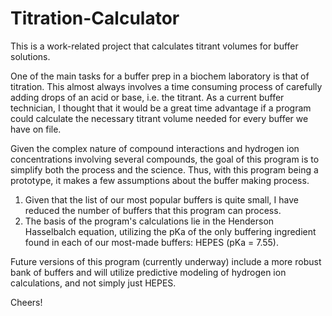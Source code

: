 # Titration-Calculator
This is a work-related project that calculates titrant volumes for buffer solutions. 

One of the main tasks for a buffer prep in a biochem laboratory is that of titration. This almost always involves a time consuming process of carefully adding drops of an acid or base, i.e. the titrant. 
As a current buffer technician, I thought that it would be a great time advantage if a program could calculate the necessary titrant volume needed for every buffer we have on file. 

Given the complex nature of compound interactions and hydrogen ion concentrations involving several compounds, the goal of this program is to simplify both the process and the science. 
Thus, with this program being a prototype, it makes a few assumptions about the buffer making process. 
  1. Given that the list of our most popular buffers is quite small, I have reduced the number of buffers that this program can process. 
  2. The basis of the program's calculations lie in the Henderson Hasselbalch equation, utilizing the pKa of the only buffering ingredient found in each of our most-made buffers: HEPES (pKa = 7.55). 
 
 Future versions of this program (currently underway) include a more robust bank of buffers and will utilize predictive modeling of hydrogen ion calculations, and not simply just HEPES. 
 
 Cheers! 
